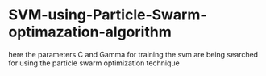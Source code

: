 SVM-using-Particle-Swarm-optimazation-algorithm
===============================================

here the parameters C and Gamma for training the svm are being searched for using the particle swarm optimization technique
